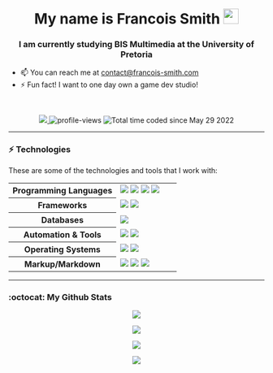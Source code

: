 <h1 align="center">My name is Francois Smith <img width="30" <img width="60" src="https://camo.githubusercontent.com/e8e7b06ecf583bc040eb60e44eb5b8e0ecc5421320a92929ce21522dbc34c891/68747470733a2f2f6d656469612e67697068792e636f6d2f6d656469612f6876524a434c467a6361737252346961377a2f67697068792e676966"></h1> 
<h3 align="center">I am currently studying BIS Multimedia at the University of Pretoria</h3>

- 📫 You can reach me at contact@francois-smith.com
- ⚡ Fun fact! I want to one day own a game dev studio!
<br/>

<p align="center">
  <a href="https://github.com/francois-smith" target="_blank">
    <img src="https://img.shields.io/github/followers/francois-smith?label=Follow%20Me&style=social"/>
  </a>
  <img src="https://gpvc.arturio.dev/francois-smith" alt="profile-views">
  <img src="https://wakatime.com/badge/user/f408ca98-01de-4e3a-8249-508f8e6bd203.svg" alt="Total time coded since May 29 2022" />
</p>

<hr/>


### ⚡ Technologies

These are some of the technologies and tools that I work with:

<table style="width:100%" align="center">
 <tr>
    <th>Programming Languages</th>
    <td> 
      <img src="https://img.shields.io/badge/-JavaScript-black?style=flat-square&logo=javascript" />
      <img src="https://img.shields.io/badge/-Nodejs-339933?style=flat-square&logo=Node.js&logoColor=white" />
      <img src="https://img.shields.io/badge/-C++-787CB5?style=flat-square&logo=c%2B%2B&logoColor=Crayola" />
      <img src="https://img.shields.io/badge/-Python-ffff47?style=flat-square&logo=python" />      
   </td>
  </tr>
  <tr>
    <th>Frameworks</th>
    <td>
      <img src="https://img.shields.io/badge/-React.js-black?style=flat-square&logo=react&logoColor=Crayola" />
      <img src="https://img.shields.io/badge/angular-%23DD0031.svg?style=for-the-badge&logo=angular&logoColor=white" />
    </td>
  </tr>
  <tr>
    <th>Databases</th>
    <td>
      <img src="https://img.shields.io/badge/-MySQL-4479A1?style=flat-square&logo=mysql&logoColor=white" />
    </td>
  </tr>
  <tr>
    <th>Automation & Tools</th>
    <td>
      <img src="https://img.shields.io/badge/-Git-black?style=flat-square&logo=git" /> 
      <img src="https://img.shields.io/badge/-GitHub-181717?style=flat-square&logo=github" />
    </td>
  </tr>
  <tr>
    <th>Operating Systems</th>
    <td>
      <img src="https://img.shields.io/badge/Linux-FCC624?style=flat-square&logo=linux&logoColor=black" />
      <img src="https://img.shields.io/badge/Windows-0078D6?style=flat-square&logo=windows&logoColor=white" />
    </td>
  </tr>
  <tr>
    <th>Markup/Markdown</th>
    <td>
      <img src="https://img.shields.io/badge/-HTML5-E34F26?style=flat-square&logo=html5&logoColor=white" />
      <img src="https://img.shields.io/badge/Markdown-%23000000.svg?&style=flat-square&logo=markdown&logoColor=white" />
      <img src="https://img.shields.io/badge/-CSS3-1572B6?style=flat-square&logo=css3" />
    </td>
  </tr>
  
</table>

<hr/>

### :octocat:  My Github Stats

<p align="center">
  <a href="https://github.com/francois-smith">
    <img align="center" src="https://github-readme-stats.vercel.app/api/top-langs/?username=francois-smith&theme=dark&layout=compact"/>
  </a>
</p>
<p align="center">
  <a href="https://github.com/francois-smith">
    <img align="center" src="https://github-readme-stats.vercel.app/api/wakatime?username=francois_smith&theme=dark">
  </a>
</p>
<p align="center">
  <a href="https://github.com/francois-smith">
  <img align="center" src="https://github-readme-stats.vercel.app/api?username=francois-smith&show_icons=true&theme=dark&show_icons=true&count_private=true&include_all_commits=false">
  </a>
</p>
<p align="center">
  <a href="https://github.com/francois-smith">
    <img align="center" src="https://github-readme-streak-stats.herokuapp.com/?user=francois-smith&theme=dark" />
  </a>
</p>
